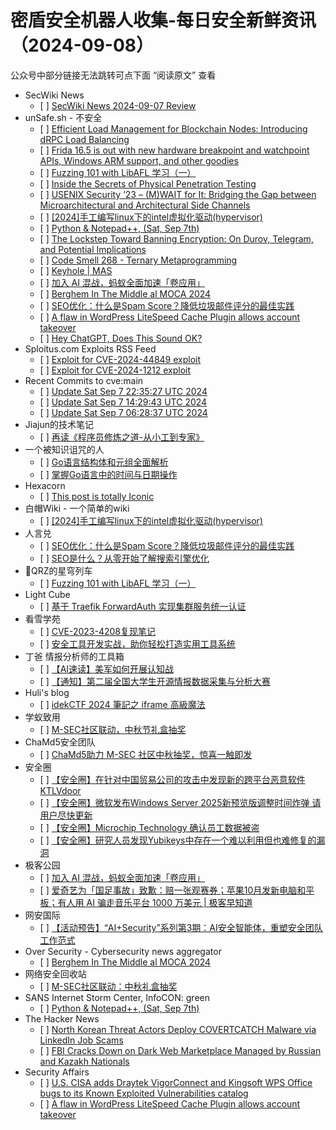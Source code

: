 <h1>密盾安全机器人收集-每日安全新鲜资讯（2024-09-08）</h1>

<p>公众号中部分链接无法跳转可点下面 “阅读原文” 查看</p>

<ul>
<li>SecWiki News
<ul>
<li>[ ] <a href="http://www.sec-wiki.com/?2024-09-07">SecWiki News 2024-09-07 Review</a></li>
</ul></li>
<li>unSafe.sh - 不安全
<ul>
<li>[ ] <a href="https://buaq.net/go-260766.html">Efficient Load Management for Blockchain Nodes: Introducing dRPC Load Balancing</a></li>
<li>[ ] <a href="https://buaq.net/go-260759.html">Frida 16.5 is out with new hardware breakpoint and watchpoint APIs, Windows ARM support, and other goodies</a></li>
<li>[ ] <a href="https://buaq.net/go-260760.html">Fuzzing 101 with LibAFL 学习（一）</a></li>
<li>[ ] <a href="https://buaq.net/go-260767.html">Inside the Secrets of Physical Penetration Testing</a></li>
<li>[ ] <a href="https://buaq.net/go-260774.html">USENIX Security ’23 – (M)WAIT for It: Bridging the Gap between Microarchitectural and Architectural Side Channels</a></li>
<li>[ ] <a href="https://buaq.net/go-260752.html">[2024]手工编写linux下的intel虚拟化驱动(hypervisor)</a></li>
<li>[ ] <a href="https://buaq.net/go-260753.html">Python &#x26; Notepad&#x2b;&#x2b;, (Sat, Sep 7th)</a></li>
<li>[ ] <a href="https://buaq.net/go-260769.html">The Lockstep Toward Banning Encryption: On Durov, Telegram, and Potential Implications</a></li>
<li>[ ] <a href="https://buaq.net/go-260768.html">Code Smell 268 - Ternary Metaprogramming</a></li>
<li>[ ] <a href="https://buaq.net/go-260750.html">Keyhole | MAS</a></li>
<li>[ ] <a href="https://buaq.net/go-260775.html">加入 AI 混战，蚂蚁全面加速「卷应用」</a></li>
<li>[ ] <a href="https://buaq.net/go-260730.html">Berghem In The Middle al MOCA 2024</a></li>
<li>[ ] <a href="https://buaq.net/go-260728.html">SEO优化：什么是Spam Score？降低垃圾邮件评分的最佳实践</a></li>
<li>[ ] <a href="https://buaq.net/go-260731.html">A flaw in WordPress LiteSpeed Cache Plugin allows account takeover</a></li>
<li>[ ] <a href="https://buaq.net/go-260770.html">Hey ChatGPT, Does This Sound OK?</a></li>
</ul></li>
<li>Sploitus.com Exploits RSS Feed
<ul>
<li>[ ] <a href="https://sploitus.com/exploit?id=D08D686E-7910-5E17-99CC-36407B9884B8&utm_source=rss&utm_medium=rss">Exploit for CVE-2024-44849 exploit</a></li>
<li>[ ] <a href="https://sploitus.com/exploit?id=DFBC1EDD-D82B-5396-B454-6066377DE54C&utm_source=rss&utm_medium=rss">Exploit for CVE-2024-1212 exploit</a></li>
</ul></li>
<li>Recent Commits to cve:main
<ul>
<li>[ ] <a href="https://github.com/trickest/cve/commit/3af8afa94aa79a089469b870859a6a1ce5a67741">Update Sat Sep  7 22:35:27 UTC 2024</a></li>
<li>[ ] <a href="https://github.com/trickest/cve/commit/c3f5a0576be06db061289f21741878798cdb8ef3">Update Sat Sep  7 14:29:43 UTC 2024</a></li>
<li>[ ] <a href="https://github.com/trickest/cve/commit/0af18936457b0d24f38fa77c3a7cf3aab50034cc">Update Sat Sep  7 06:28:37 UTC 2024</a></li>
</ul></li>
<li>Jiajun的技术笔记
<ul>
<li>[ ] <a href="https://jiajunhuang.com/articles/2024_09_07-the_pragmatic_programmer.md.html">再读《程序员修炼之道-从小工到专家》</a></li>
</ul></li>
<li>一个被知识诅咒的人
<ul>
<li>[ ] <a href="https://blog.csdn.net/nokiaguy/article/details/142001762">Go语言结构体和元组全面解析</a></li>
<li>[ ] <a href="https://blog.csdn.net/nokiaguy/article/details/142001609">掌握Go语言中的时间与日期操作</a></li>
</ul></li>
<li>Hexacorn
<ul>
<li>[ ] <a href="https://www.hexacorn.com/blog/2024/09/07/this-post-is-totally-iconic/">This post is totally Iconic</a></li>
</ul></li>
<li>白帽Wiki - 一个简单的wiki
<ul>
<li>[ ] <a href="https://key08.com/index.php/2024/09/07/2038.html">[2024]手工编写linux下的intel虚拟化驱动(hypervisor)</a></li>
</ul></li>
<li>人言兑
<ul>
<li>[ ] <a href="https://blog.axiaoxin.com/post/what-is-spam-score/">SEO优化：什么是Spam Score？降低垃圾邮件评分的最佳实践</a></li>
<li>[ ] <a href="https://blog.axiaoxin.com/post/seo-started-guide/">SEO是什么？从零开始了解搜索引擎优化</a></li>
</ul></li>
<li>🚂QRZ的星穹列车
<ul>
<li>[ ] <a href="https://5ec.top/00-notes/00-fuzz/libafl/fuzzing101/study-note-1">Fuzzing 101 with LibAFL 学习（一）</a></li>
</ul></li>
<li>Light Cube
<ul>
<li>[ ] <a href="https://github.red/traefik-forward-auth/">基于 Traefik ForwardAuth 实现集群服务统一认证</a></li>
</ul></li>
<li>看雪学苑
<ul>
<li>[ ] <a href="https://mp.weixin.qq.com/s?__biz=MjM5NTc2MDYxMw==&mid=2458572213&idx=1&sn=6f216d0dd151bf49db7607367a01d861&chksm=b18de53f86fa6c299538c10a4071807acb9e4a2b5aa5a3a383eb5d1d1db0f3ce49f89337041a&scene=58&subscene=0#rd">CVE-2023-4208复现笔记</a></li>
<li>[ ] <a href="https://mp.weixin.qq.com/s?__biz=MjM5NTc2MDYxMw==&mid=2458572213&idx=2&sn=0a850931b64c6e93dca7dd7dfca08972&chksm=b18de53f86fa6c295b3386603d73592eec77f69704082f054d2240465dc97c40e7075226e718&scene=58&subscene=0#rd">安全工具开发实战，助你轻松打造实用工具系统</a></li>
</ul></li>
<li>丁爸 情报分析师的工具箱
<ul>
<li>[ ] <a href="https://mp.weixin.qq.com/s?__biz=MzI2MTE0NTE3Mw==&mid=2651146021&idx=1&sn=dfbd5c0ece4d40fe3581e15baf78b4af&chksm=f1af301fc6d8b909efd6d71226957656777f7bff6266f9dca92f529c46e78b71b63b8a0ebb11&scene=58&subscene=0#rd">【AI速读】美军如何开展认知战</a></li>
<li>[ ] <a href="https://mp.weixin.qq.com/s?__biz=MzI2MTE0NTE3Mw==&mid=2651146021&idx=2&sn=6bc60109cccf2ee375aee68ce3f73f34&chksm=f1af301fc6d8b909552f36b4f250d22f8675c356b8f1fe2e0e9711b296f4eaaf09c048d47add&scene=58&subscene=0#rd">【通知】第二届全国大学生开源情报数据采集与分析大赛</a></li>
</ul></li>
<li>Huli's blog
<ul>
<li>[ ] <a href="https://blog.huli.tw/2024/09/07/idek-ctf-2024-iframe/">idekCTF 2024 筆記之 iframe 高級魔法</a></li>
</ul></li>
<li>学蚁致用
<ul>
<li>[ ] <a href="https://mp.weixin.qq.com/s?__biz=MzI0MDI5MTQ3OQ==&mid=2247484612&idx=1&sn=a316c98c91a1d7b66be9387040682fdf&chksm=e91c5f3cde6bd62a57890e8bf84f032b0e3ce4c3eefa3584e02d4dc103da6bf1ba012f6d2f5e&scene=58&subscene=0#rd">M-SEC社区联动，中秋节礼盒抽奖</a></li>
</ul></li>
<li>ChaMd5安全团队
<ul>
<li>[ ] <a href="https://mp.weixin.qq.com/s?__biz=MzIzMTc1MjExOQ==&mid=2247510928&idx=1&sn=c0b27b33a7df9a65b02c4b7ca9e620cd&chksm=e89d8348dfea0a5e36d23e1e59065fc956efe0d3ee51cedeb2b1c19be0d6ed7958fb9126eb41&scene=58&subscene=0#rd">ChaMd5助力 M-SEC 社区中秋抽奖，惊喜一触即发</a></li>
</ul></li>
<li>安全圈
<ul>
<li>[ ] <a href="https://mp.weixin.qq.com/s?__biz=MzIzMzE4NDU1OQ==&mid=2652064191&idx=1&sn=c35045938e79877d30f89b03edd0e1fb&chksm=f36e65ffc419ece90013b87874cd7798d71ec90c368fa3cd01b9772d200a1c28a3c179a97067&scene=58&subscene=0#rd">【安全圈】在针对中国贸易公司的攻击中发现新的跨平台恶意软件KTLVdoor</a></li>
<li>[ ] <a href="https://mp.weixin.qq.com/s?__biz=MzIzMzE4NDU1OQ==&mid=2652064191&idx=2&sn=1780528b58dfe68e94e96232787e9eac&chksm=f36e65ffc419ece9293ed88aae76bc78264cee9a48b12a868f4e30df06954de3b8f8450e3392&scene=58&subscene=0#rd">【安全圈】微软发布Windows Server 2025新预览版调整时间炸弹 请用户尽快更新</a></li>
<li>[ ] <a href="https://mp.weixin.qq.com/s?__biz=MzIzMzE4NDU1OQ==&mid=2652064191&idx=3&sn=54a0ddf43c0026e259668f2618ca0c2b&chksm=f36e65ffc419ece9b6366cf6730df99dce0a26885d6310c52bb5b820f8dc05ebbd72ed362f38&scene=58&subscene=0#rd">【安全圈】Microchip Technology 确认员工数据被盗</a></li>
<li>[ ] <a href="https://mp.weixin.qq.com/s?__biz=MzIzMzE4NDU1OQ==&mid=2652064191&idx=4&sn=2fe0d56663512b21ba1785d9a22bcd38&chksm=f36e65ffc419ece95bd1e15cc3b1eb19a4fe27400937238106b5b34bde708be50cd7af470869&scene=58&subscene=0#rd">【安全圈】研究人员发现Yubikeys中存在一个难以利用但也难修复的漏洞</a></li>
</ul></li>
<li>极客公园
<ul>
<li>[ ] <a href="https://mp.weixin.qq.com/s?__biz=MTMwNDMwODQ0MQ==&mid=2653054148&idx=1&sn=b6c57daaee25e02bb2d2171e2cdd039d&chksm=7e57197249209064723425227c65fe48e2f2c4c66976c01b087381e0714d19a7163e8a716a56&scene=58&subscene=0#rd">加入 AI 混战，蚂蚁全面加速「卷应用」</a></li>
<li>[ ] <a href="https://mp.weixin.qq.com/s?__biz=MTMwNDMwODQ0MQ==&mid=2653054122&idx=1&sn=c8e974fc992c5a1c3e1359dcbb74bcca&chksm=7e57191c4920900a866f8db42bd0faa5df1d9ca6540552c1ea4a6c29562b4b8704b30ab60e27&scene=58&subscene=0#rd">爱奇艺为「国足事故」致歉：赔一张观赛券；苹果10月发新电脑和平板；有人用 AI 骗走音乐平台 1000 万美元 | 极客早知道</a></li>
</ul></li>
<li>网安国际
<ul>
<li>[ ] <a href="https://mp.weixin.qq.com/s?__biz=MzA4ODYzMjU0NQ==&mid=2652316103&idx=1&sn=28165a2864090122ddf9dcbd99e6664e&chksm=8bc4bc49bcb3355fd522d04a9024da182916ae2440274fc7f39b770cb0241f88ce5ed87ab659&scene=58&subscene=0#rd">【活动预告】“AI+Security”系列第3期：AI安全智能体，重塑安全团队工作范式</a></li>
</ul></li>
<li>Over Security - Cybersecurity news aggregator
<ul>
<li>[ ] <a href="https://www.hacklabg.net/convegni/berghem-in-the-middle-al-moca-2024/">Berghem In The Middle al MOCA 2024</a></li>
</ul></li>
<li>网络安全回收站
<ul>
<li>[ ] <a href="https://mp.weixin.qq.com/s?__biz=Mzg2MTc1NDAxMA==&mid=2247484094&idx=1&sn=19da173cd3d1c2c2a98aaa5e63968aae&chksm=ce13054bf9648c5d3624c3d99d15fa0f9fe31b39ed5954f291081e0cbfdb92da807452c25110&scene=58&subscene=0#rd">M-SEC社区联动：中秋礼盒抽奖</a></li>
</ul></li>
<li>SANS Internet Storm Center, InfoCON: green
<ul>
<li>[ ] <a href="https://isc.sans.edu/diary/rss/31240">Python &#x26; Notepad&#x2b;&#x2b;, (Sat, Sep 7th)</a></li>
</ul></li>
<li>The Hacker News
<ul>
<li>[ ] <a href="https://thehackernews.com/2024/09/north-korean-threat-actors-deploy.html">North Korean Threat Actors Deploy COVERTCATCH Malware via LinkedIn Job Scams</a></li>
<li>[ ] <a href="https://thehackernews.com/2024/09/fbi-cracks-down-on-dark-web-marketplace.html">FBI Cracks Down on Dark Web Marketplace Managed by Russian and Kazakh Nationals</a></li>
</ul></li>
<li>Security Affairs
<ul>
<li>[ ] <a href="https://securityaffairs.com/168153/security/cisa-draytek-vigorconnect-kingsoft-wps-office-bugs-known-exploited-vulnerabilities-catalog.html">U.S. CISA adds Draytek VigorConnect and Kingsoft WPS Office bugs to its Known Exploited Vulnerabilities catalog</a></li>
<li>[ ] <a href="https://securityaffairs.com/168145/security/litespeed-cache-plugin-wordpress-flaw.html">A flaw in WordPress LiteSpeed Cache Plugin allows account takeover</a></li>
</ul></li>
</ul>
